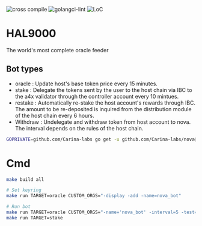 ![cross compile](https://github.com/Carina-labs/HAL9000/actions/workflows/build.yml/badge.svg)
![golangci-lint](https://github.com/Carina-labs/HAL9000/actions/workflows/lint.yml/badge.svg)
![LoC](https://img.shields.io/badge/line%20of%20codes-1430-informational)

# HAL9000
The world's most complete oracle feeder

## Bot types
* oracle : Update host's base token price every 15 minutes.
* stake : Delegate the tokens sent by the user to the host chain via IBC to the a4x validator through the controller account every 10 mintues.
* restake : Automatically re-stake the host account's rewards through IBC. The amount to be re-deposited is inquired from the distribution module of the host chain every 6 hours.
* Withdraw : Undelegate and withdraw token from host account to nova. The interval depends on the rules of the host chain.

```bash
GOPRIVATE=github.com/Carina-labs go get -u github.com/Carina-labs/nova@v0.5.1
```


# Cmd
```bash
make build all

# Set keyring
make run TARGET=oracle CUSTOM_ORGS="-display -add -name=nova_bot"

# Run bot
make run TARGET=oracle CUSTOM_ORGS="-name='nova_bot' -interval=5 -test=false -display"
make run TARGET=stake
```
